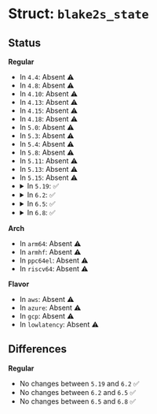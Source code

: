 # Struct: <code>blake2s_state</code>

## Status
<b>Regular</b>
<ul>
<li>
In <code>4.4</code>: Absent ⚠️
</li>
<li>
In <code>4.8</code>: Absent ⚠️
</li>
<li>
In <code>4.10</code>: Absent ⚠️
</li>
<li>
In <code>4.13</code>: Absent ⚠️
</li>
<li>
In <code>4.15</code>: Absent ⚠️
</li>
<li>
In <code>4.18</code>: Absent ⚠️
</li>
<li>
In <code>5.0</code>: Absent ⚠️
</li>
<li>
In <code>5.3</code>: Absent ⚠️
</li>
<li>
In <code>5.4</code>: Absent ⚠️
</li>
<li>
In <code>5.8</code>: Absent ⚠️
</li>
<li>
In <code>5.11</code>: Absent ⚠️
</li>
<li>
In <code>5.13</code>: Absent ⚠️
</li>
<li>
In <code>5.15</code>: Absent ⚠️
</li>
<li>
<details>
<summary>In <code>5.19</code>: ✅</summary>

```c
struct blake2s_state {
    u32 h[8];
    u32 t[2];
    u32 f[2];
    u8 buf[64];
    unsigned int buflen;
    unsigned int outlen;
};
```
</details>
</li>
<li>
<details>
<summary>In <code>6.2</code>: ✅</summary>

```c
struct blake2s_state {
    u32 h[8];
    u32 t[2];
    u32 f[2];
    u8 buf[64];
    unsigned int buflen;
    unsigned int outlen;
};
```
</details>
</li>
<li>
<details>
<summary>In <code>6.5</code>: ✅</summary>

```c
struct blake2s_state {
    u32 h[8];
    u32 t[2];
    u32 f[2];
    u8 buf[64];
    unsigned int buflen;
    unsigned int outlen;
};
```
</details>
</li>
<li>
<details>
<summary>In <code>6.8</code>: ✅</summary>

```c
struct blake2s_state {
    u32 h[8];
    u32 t[2];
    u32 f[2];
    u8 buf[64];
    unsigned int buflen;
    unsigned int outlen;
};
```
</details>
</li>
</ul>
<b>Arch</b>
<ul>
<li>
In <code>arm64</code>: Absent ⚠️
</li>
<li>
In <code>armhf</code>: Absent ⚠️
</li>
<li>
In <code>ppc64el</code>: Absent ⚠️
</li>
<li>
In <code>riscv64</code>: Absent ⚠️
</li>
</ul>
<b>Flavor</b>
<ul>
<li>
In <code>aws</code>: Absent ⚠️
</li>
<li>
In <code>azure</code>: Absent ⚠️
</li>
<li>
In <code>gcp</code>: Absent ⚠️
</li>
<li>
In <code>lowlatency</code>: Absent ⚠️
</li>
</ul>

## Differences
<b>Regular</b>
<ul>
<li>
No changes between <code>5.19</code> and <code>6.2</code> ✅
</li>
<li>
No changes between <code>6.2</code> and <code>6.5</code> ✅
</li>
<li>
No changes between <code>6.5</code> and <code>6.8</code> ✅
</li>
</ul>
